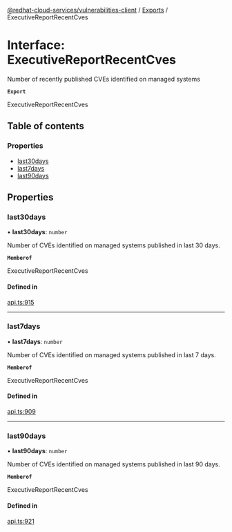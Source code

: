 [@redhat-cloud-services/vulnerabilities-client](../README.md) / [Exports](../modules.md) / ExecutiveReportRecentCves

# Interface: ExecutiveReportRecentCves

Number of recently published CVEs identified on managed systems

**`Export`**

ExecutiveReportRecentCves

## Table of contents

### Properties

- [last30days](ExecutiveReportRecentCves.md#last30days)
- [last7days](ExecutiveReportRecentCves.md#last7days)
- [last90days](ExecutiveReportRecentCves.md#last90days)

## Properties

### last30days

• **last30days**: `number`

Number of CVEs identified on managed systems published in last 30 days.

**`Memberof`**

ExecutiveReportRecentCves

#### Defined in

[api.ts:915](https://github.com/RedHatInsights/javascript-clients/blob/main/packages/vulnerabilities/api.ts#L915)

___

### last7days

• **last7days**: `number`

Number of CVEs identified on managed systems published in last 7 days.

**`Memberof`**

ExecutiveReportRecentCves

#### Defined in

[api.ts:909](https://github.com/RedHatInsights/javascript-clients/blob/main/packages/vulnerabilities/api.ts#L909)

___

### last90days

• **last90days**: `number`

Number of CVEs identified on managed systems published in last 90 days.

**`Memberof`**

ExecutiveReportRecentCves

#### Defined in

[api.ts:921](https://github.com/RedHatInsights/javascript-clients/blob/main/packages/vulnerabilities/api.ts#L921)
